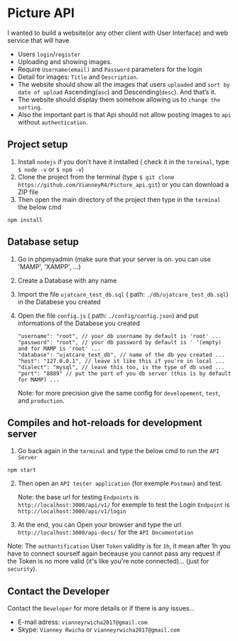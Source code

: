 # Picture API

I wanted to build a website(or any other client with User Interface) and web service that will have 
- Users `login`/`register`
- Uploading and showing images. 
- Require `Username(email)` and `Password` parameters for the login 
- Detail for images: `Title` and `Description`. 
- The website should show all the images that users `uploaded` and `sort by date of upload` Ascending(`asc`) and Descending(`desc`). And that’s it. 
- The website should display them somehow allowing us to `change the sorting`. 
- Also the important part is that Api should not allow posting images to `api` without `authentication`. 


## Project setup

1. Install `nodejs` if you don't have it installed ( check it in the `terminal`, type `$ node -v` or `$ npm -v`)
2. Clone the project from the terminal (type `$ git clone https://github.com/VianneyR4/Picture_api.git`) or you can download a ZIP file
3. Then open the main directory of the project then type in the `terminal` the below cmd

```
npm install
```

## Database setup

1. Go in phpmyadmin (make sure that your server is on. you can use 'MAMP', 'XAMPP', ...)
2. Create a Database with any name
3. Import the file `ujatcare_test_db.sql` ( path: `./db/ujatcare_test_db.sql`) in the Databese you created
4. Open the file `config.js` ( path: `./config/config.json`) and put informations of the Databese you created

    ```
    "username": "root", // your db username by default is 'root' ...
    "password": "root", // your db password by default is ' '(empty) and for MAMP is 'root' ...
    "database": "ujatcare_test_db", // name of the db you created ...
    "host": "127.0.0.1", // leave it like this if you're in local ...
    "dialect": "mysql", // leave this too, is the type of db used ...
    "port": "8889" // put the port of you db server (this is by default for MAMP) ...
    ```

    Note: for more precision give the same config for `developement`, `test`, and `production`.

## Compiles and hot-reloads for development server

1. Go back again in the `terminal` and type the below cmd to run the `API Server`

```
npm start
```
2. Then open an `API tester application` (for exemple `Postman`) and test.
    
    Note: the base url for testing `Endpoints` is `http://localhost:3000/api/v1/` for exemple to test the Login `Endpoint` is `http://localhost:3000/api/v1/login`
3. At the end, you can Open your browser and type the url `http://localhost:3000/api-docs/` for the `API Documentation`

Note: The `authantification` User `Token` validity is for `1h`, it mean after 1h you have to connect sourself again beceause you cannot pass any request if the Token is no more valid (it's like you're note connected)...  (just for `security`).

## Contact the Developer

Contact the `Developer` for more details or if there is any issues...

- E-mail adress: `vianneyrwicha2017@gmail.com`
- Skype: `Vianney Rwicha` or `vianneyrwicha2017@gmail.com`